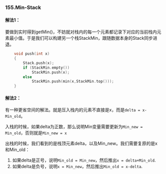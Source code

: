 ### 155.Min-Stack

#### 解法1： 
要做到实时得到getMin()，不妨就对栈内的每一个元素都记录下对应的当前栈内元素最小值。于是我们可以构建另一个栈StackMin，跟随数据本身的Stack同步进退。
```cpp
    void push(int x) 
    {
        Stack.push(x);
        if (StackMin.empty())
            StackMin.push(x);
        else
            StackMin.push(min(x,StackMin.top()));
    }
```    

#### 解法2：
有一种更省空间的解法。就是压入栈内的元素不直接是x，而是```delta = x-Min_old```。

入栈的时候，如果delta为正数，那么说明Min变量需要更新为```Min_new = Min_old```，否则就是```Min_new = x```

出栈的时候，我们看到的是栈顶元素delta，以及Min_new。我们需要复原的是x和Min_old：

1. 如果delta是正号，说明```Min_old = Min_new```，然后推出```x = delta+Min_old```.
2. 如果delta是负号，说明```x = Min_new```，然后推出```Min_old = x-delta```.
